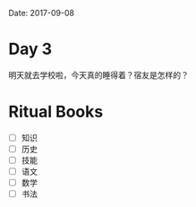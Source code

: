 Date: 2017-09-08

# Day 3

明天就去学校啦，今天真的睡得着？宿友是怎样的？

# Ritual Books

- [ ] 知识
- [ ] 历史
- [ ] 技能
- [ ] 语文
- [ ] 数学
- [ ] 书法
